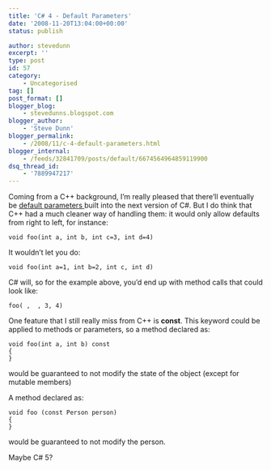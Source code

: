 ```yaml
---
title: 'C# 4 - Default Parameters'
date: '2008-11-20T13:04:00+00:00'
status: publish

author: stevedunn
excerpt: ''
type: post
id: 57
category:
    - Uncategorised
tag: []
post_format: []
blogger_blog:
    - stevedunns.blogspot.com
blogger_author:
    - 'Steve Dunn'
blogger_permalink:
    - /2008/11/c-4-default-parameters.html
blogger_internal:
    - /feeds/32841709/posts/default/6674564964859119900
dsq_thread_id:
    - '7889947217'
---
```

Coming from a C++ background, I’m really pleased that there’ll eventually be [default parameters ](http://codebetter.com/blogs/matthew.podwysocki/archive/2008/10/29/c-4-0-named-and-optional-parameters-behind-the-scenes.aspx)built into the next version of C#. But I do think that C++ had a much cleaner way of handling them: it would only allow defaults from right to left, for instance:

```
void foo(int a, int b, int c=3, int d=4)
```

It wouldn’t let you do:

```
void foo(int a=1, int b=2, int c, int d)
```

C# will, so for the example above, you’d end up with method calls that could look like:

```
foo( ,  , 3, 4)
```

One feature that I still really miss from C++ is <span style="font-weight: bold;">const</span>. This keyword could be applied to methods or parameters, so a method declared as:

```
void foo(int a, int b) const
{
}
```

would be guaranteed to not modify the state of the object (except for mutable members)

A method declared as:

```
void foo (const Person person)
{
}
```

would be guaranteed to not modify the person.

Maybe C# 5?